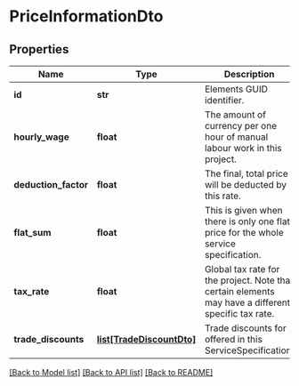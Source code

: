 # PriceInformationDto

## Properties
Name | Type | Description | Notes
------------ | ------------- | ------------- | -------------
**id** | **str** | Elements GUID identifier.              | 
**hourly_wage** | **float** | The amount of currency per one hour of manual labour work in this project.              | 
**deduction_factor** | **float** | The final, total price will be deducted by this rate.              | 
**flat_sum** | **float** | This is given when there is only one flat price for the whole service specification.              | 
**tax_rate** | **float** | Global tax rate for the project. Note that certain elements may have a different, specific tax rate.              | 
**trade_discounts** | [**list[TradeDiscountDto]**](TradeDiscountDto.md) | Trade discounts for offered in this ServiceSpecification.              | [optional] 

[[Back to Model list]](../README.md#documentation-for-models) [[Back to API list]](../README.md#documentation-for-api-endpoints) [[Back to README]](../README.md)



